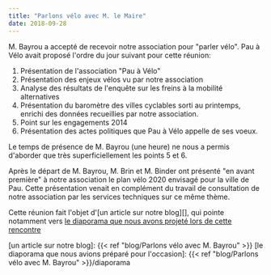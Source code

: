 ```yaml
---
title: "Parlons vélo avec M. le Maire"
date: 2018-09-28
---
```


M. Bayrou a accepté de recevoir notre association pour "parler vélo".
Pau à Vélo avait proposé l'ordre du jour suivant pour cette réunion:

1. Présentation de l'association "Pau à Vélo"
2. Présentation des enjeux vélos vu par notre association
3. Analyse des résultats de l'enquête sur les freins à la mobilité alternatives
4. Présentation du baromètre des villes cyclables sorti au printemps, enrichi des données recueillies par notre association.
5. Point sur les engagements 2014
6. Présentation des actes politiques que Pau à Vélo appelle de ses voeux.

Le temps de présence de M. Bayrou (une heure) ne nous a permis d'aborder que très
superficiellement les points 5 et 6.

Après le départ de M. Bayrou, M. Brin et M. Binder ont présenté "en avant première" 
à notre association le plan vélo 2020 envisagé pour la ville de Pau. Cette présentation
venait en complément du travail de consultation de notre association
par les services techniques sur ce même thème.

Cette réunion fait l'objet d'[un article sur notre blog][], qui pointe notamment
vers <a
href="/diaporamas/pau-a-velo-bayrou-2018-09-28/img0.html" target="_blank"> le diaporama que nous
avons projeté lors de cette rencontre</a>

[un article sur notre blog]: {{< ref "blog/Parlons vélo avec M. Bayrou" >}}
[le diaporama que nous avions préparé pour l'occasion]:  {{< ref "blog/Parlons vélo avec M. Bayrou" >}}/diaporama
